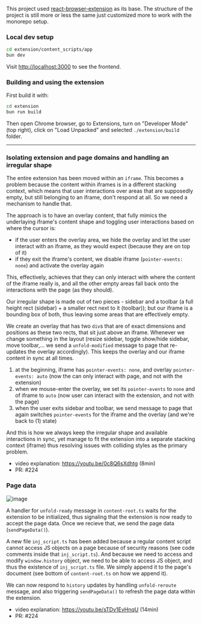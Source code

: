 This project used [react-browser-extension](https://github.com/abstractalgo/react-browser-extension/) as its base. The structure of the project is still more or less the same just customized more to work with the monorepo setup.

### Local dev setup

```bash
cd extension/content_scripts/app
bun dev
```

Visit [http://localhost:3000](http://localhost:3000) to see the frontend.

### Building and using the extension

First build it with:

```bash
cd extension
bun run build
```

Then open Chrome browser, go to Extensions, turn on "Developer Mode" (top right), click on "Load Unpacked" and selected `./extension/build` folder.

---

### Isolating extension and page domains and handling an irregular shape

The entire extension has been moved within an `iframe`. This becomes a problem because the content within iframes is in a different stacking context, which means that user interactions over areas that are supposedly empty, but still belonging to an iframe, don't respond at all. So we need a mechanism to handle that.

The approach is to have an overlay content, that fully mimics the underlaying iframe's content shape and toggling user interactions based on where the cursor is:

- if the user enters the overlay area, we hide the overlay and let the user interact with an iframe, as they would expect (because they are on top of it)
- if they exit the iframe's content, we disable iframe (`pointer-events: none`) and activate the overlay again

This, effectively, achieves that they can only interact with where the content of the iframe really is, and all the other empty areas fall back onto the interactions with the page (as they should).

Our irregular shape is made out of two pieces - sidebar and a toolbar (a full height rect (sidebar) + a smaller rect next to it (toolbar)); but our iframe is a bounding box of both, thus leaving some areas that are effectively empty.

We create an overlay that has two `div`s that are of exact dimensions and positions as these two rects, that sit just above an iframe. Whenever we change something in the layout (resize sidebar, toggle show/hide sidebar, move toolbar,... we send a `unfold-modified` message to page that re-updates the overlay accordingly). This keeps the overlay and our iframe content in sync at all times.

1. at the beginning, iframe has `pointer-events: none`, and overlay `pointer-events: auto` (now the can only interact with page, and not with the extension)
2. when we mouse-enter the overlay, we set its `pointer-events` to `none` and of iframe to `auto` (now user can interact with the extension, and not with the page)
3. when the user exits sidebar and toolbar, we send message to page that again switches `pointer-events` for the iframe and the overlay (and we're back to (1) state)

And this is how we always keep the irregular shape and available interactions in sync, yet manage to fit the extension into a separate stacking context (iframe) thus resolving issues with colliding styles as the primary problem.

- video explanation: https://youtu.be/0c8Q6sXdhtg (8min)
- PR: #224

### Page data

![image](https://user-images.githubusercontent.com/1355455/167215280-a3662f92-cf8f-4303-90aa-1f9d08a82aae.png)

A handler for `unfold-ready` message in `content-root.ts` waits for the extension to be initialized, thus signaling that the extension is now ready to accept the page data. Once we recieve that, we send the page data (`sendPageData()`).

A new file `inj_script.ts` has been added because a regular content script cannot access JS objects on a page because of security reasons (see code comments inside that `inj_script.ts`). And because we need to access and modify `window.history` object, we need to be able to access JS object, and thus the existence of `inj_script.ts` file. We simply append it to the page's document (see bottom of `content-root.ts` on how we append it).

We can now respond to `history` updates by handling `unfold-reroute` message, and also triggering `sendPageData()` to refresh the page data within the extension.

- video explanation: https://youtu.be/sTDv1EvHnqU (14min)
- PR: #224
